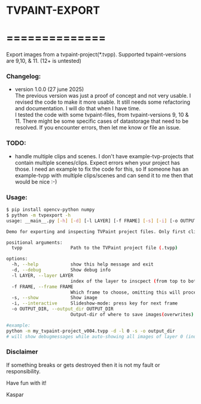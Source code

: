 # TVPAINT-EXPORT
# ==============

Export images from a tvpaint-project(*.tvpp). Supported tvpaint-versions are 9,10, & 11. (12+ is untested)

### Changelog:
- version 1.0.0  (27 june 2025)  
The previous version was just a proof of concept and not very usable.
I revised the code to make it more usable. It still needs some refactoring and documentation. I will do that when I have time.  
I tested the code with some tvpaint-files, from tvpaint-versions 9, 10 & 11. There might be some specific cases of datastorage that need to be resolved.
If you encounter errors, then let me know or file an issue.

### TODO:
- handle multiple clips and scenes. I don't have example-tvp-projects that contain multiple scenes/clips. Expect errors when your project has those. I need an example to fix the code for this, so If someone has an example-tvpp with multiple clips/scenes and can send it to me then that would be nice :-)

### Usage:
```sh
$ pip install opencv-python numpy
$ python -m tvpexport -h
usage: __main__.py [-h] [-d] [-l LAYER] [-f FRAME] [-s] [-i] [-o OUTPUT_DIR] tvpp

Demo for exporting and inspecting TVPaint project files. Only first clip is supported(yet)

positional arguments:
  tvpp                  Path to the TVPaint project file (.tvpp)

options:
  -h, --help            show this help message and exit
  -d, --debug           Show debug info
  -l LAYER, --layer LAYER
                        index of the layer to inscpect (from top to bottom = [0:])
  -f FRAME, --frame FRAME
                        Which frame to choose, omitting this will process all
  -s, --show            Show image
  -i, --interactive     Slideshow-mode: press key for next frame
  -o OUTPUT_DIR, --output_dir OUTPUT_DIR
                        Output-dir of where to save images(overwrites)

#example:
python -m my_tvpaint-project_v004.tvpp -d -l 0 -s -o output_dir
# will show debugmessages while auto-showing all images of layer 0 (index = top to bottom), and save the images as png tp directory 'output_dir'
```

### Disclaimer
If something breaks or gets destroyed then it is not my fault or responsibility.

Have fun with it!

Kaspar
